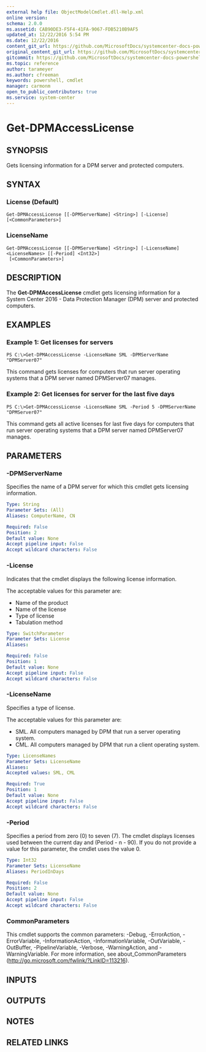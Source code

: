 ```yaml
---
external help file: ObjectModelCmdlet.dll-Help.xml
online version: 
schema: 2.0.0
ms.assetid: CAB90DE3-F5F4-41FA-9067-FDB5210B9AF5
updated_at: 12/22/2016 5:54 PM
ms.date: 12/22/2016
content_git_url: https://github.com/MicrosoftDocs/systemcenter-docs-powershell/blob/live/systemcenter-cmdlets/SystemCenter2016/DataProtectionManager/vlatest/Get-DPMAccessLicense.md
original_content_git_url: https://github.com/MicrosoftDocs/systemcenter-docs-powershell/blob/live/systemcenter-cmdlets/SystemCenter2016/DataProtectionManager/vlatest/Get-DPMAccessLicense.md
gitcommit: https://github.com/MicrosoftDocs/systemcenter-docs-powershell/blob/17c3a51bd892aad46c731d9f381f0704b4815004/systemcenter-cmdlets/SystemCenter2016/DataProtectionManager/vlatest/Get-DPMAccessLicense.md
ms.topic: reference
author: tarameyer
ms.author: cfreeman
keywords: powershell, cmdlet
manager: carmonm
open_to_public_contributors: true
ms.service: system-center
---
```


# Get-DPMAccessLicense

## SYNOPSIS
Gets licensing information for a DPM server and protected computers.

## SYNTAX

### License (Default)
```
Get-DPMAccessLicense [[-DPMServerName] <String>] [-License] [<CommonParameters>]
```

### LicenseName
```
Get-DPMAccessLicense [[-DPMServerName] <String>] [-LicenseName] <LicenseNames> [[-Period] <Int32>]
 [<CommonParameters>]
```

## DESCRIPTION
The **Get-DPMAccessLicense** cmdlet gets licensing information for a System Center 2016 - Data Protection Manager (DPM) server and protected computers.

## EXAMPLES

### Example 1: Get licenses for servers
```
PS C:\>Get-DPMAccessLicense -LicenseName SML -DPMServerName "DPMServer07"
```

This command gets licenses for computers that run server operating systems that a DPM server named DPMServer07 manages.

### Example 2: Get licenses for server for the last five days
```
PS C:\>Get-DPMAccessLicense -LicenseName SML -Period 5 -DPMServerName "DPMServer07"
```

This command gets all active licenses for last five days for computers that run server operating systems that a DPM server named DPMServer07 manages.

## PARAMETERS

### -DPMServerName
Specifies the name of a DPM server for which this cmdlet gets licensing information.

```yaml
Type: String
Parameter Sets: (All)
Aliases: ComputerName, CN

Required: False
Position: 2
Default value: None
Accept pipeline input: False
Accept wildcard characters: False
```

### -License
Indicates that the cmdlet displays the following license information.

The acceptable values for this parameter are:

- Name of the product
- Name of the license
- Type of license
- Tabulation method

```yaml
Type: SwitchParameter
Parameter Sets: License
Aliases: 

Required: False
Position: 1
Default value: None
Accept pipeline input: False
Accept wildcard characters: False
```

### -LicenseName
Specifies a type of license.

The acceptable values for this parameter are:

- SML.
All computers managed by DPM that run a server operating system.
- CML.
All computers managed by DPM that run a client operating system.

```yaml
Type: LicenseNames
Parameter Sets: LicenseName
Aliases: 
Accepted values: SML, CML

Required: True
Position: 1
Default value: None
Accept pipeline input: False
Accept wildcard characters: False
```

### -Period
Specifies a period from zero (0) to seven (7).
The cmdlet displays licenses used between the current day and (Period - n - 90).
If you do not provide a value for this parameter, the cmdlet uses the value 0.

```yaml
Type: Int32
Parameter Sets: LicenseName
Aliases: PeriodInDays

Required: False
Position: 2
Default value: None
Accept pipeline input: False
Accept wildcard characters: False
```

### CommonParameters
This cmdlet supports the common parameters: -Debug, -ErrorAction, -ErrorVariable, -InformationAction, -InformationVariable, -OutVariable, -OutBuffer, -PipelineVariable, -Verbose, -WarningAction, and -WarningVariable. For more information, see about_CommonParameters (http://go.microsoft.com/fwlink/?LinkID=113216).

## INPUTS

## OUTPUTS

## NOTES

## RELATED LINKS

